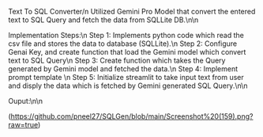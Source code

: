 Text To SQL Converter/n
Utilized Gemini Pro Model that convert the entered text to SQL Query and fetch the data from SQLLite DB.\n\n

Implementation Steps:\n
Step 1: Implements python code which read the csv file and stores the data to database (SQLLite).\n
Step 2: Configure Genai Key, and create function that load the Gemini model which convert text to SQL Query\n
Step 3: Create function which takes the Query generated by Gemini model and fetched the data.\n
Step 4: Implement prompt template \n
Step 5: Initialize streamlit to take input text from user and disply the data which is fetched by Gemini generated SQL Query.\n\n

Ouput:\n\n

(https://github.com/pneel27/SQLGen/blob/main/Screenshot%20(159).png?raw=true)

